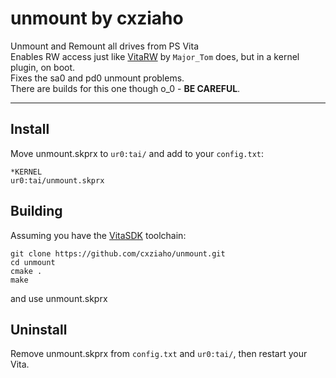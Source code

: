 # unmount by cxziaho
Unmount and Remount all drives from PS Vita  
Enables RW access just like [VitaRW](https://github.com/tomtomdu80/VitaRW) by `Major_Tom` does, but in a kernel plugin, on boot.  
Fixes the sa0 and pd0 unmount problems.  
There are builds for this one though o_0 - **BE CAREFUL**.
  
----
  
## Install
Move unmount.skprx to `ur0:tai/` and add to your `config.txt`:
```
*KERNEL
ur0:tai/unmount.skprx
```  
  
## Building   
Assuming you have the [VitaSDK](http://vitasdk.org) toolchain:  
```  
git clone https://github.com/cxziaho/unmount.git  
cd unmount  
cmake .  
make  
```  
and use unmount.skprx  
  
## Uninstall
Remove unmount.skprx from `config.txt` and `ur0:tai/`, then restart your Vita.
